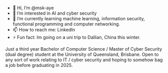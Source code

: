 - 👋 Hi, I’m @msk-aye
- 👀 I’m interested in AI and cyber security
- 🌱 I’m currently learning machine learning, information security, functional programming and computer networking. 
- 📫 How to reach me: LinkedIn
- ⚡ Fun fact: Im going on a uni trip to Dallian, China this winter.

Just a third year Bachelor of Computer Science / Master of Cyber Security (dual degree)
student at the University of Queensland, Brisbane. Open to any sort of work relating to 
IT / cyber security and hoping to somehow bag a job before graduating in 2025.

<!---
msk-aye/msk-aye is a ✨ special ✨ repository because its `README.md` (this file) appears on your GitHub profile.
You can click the Preview link to take a look at your changes.
--->
